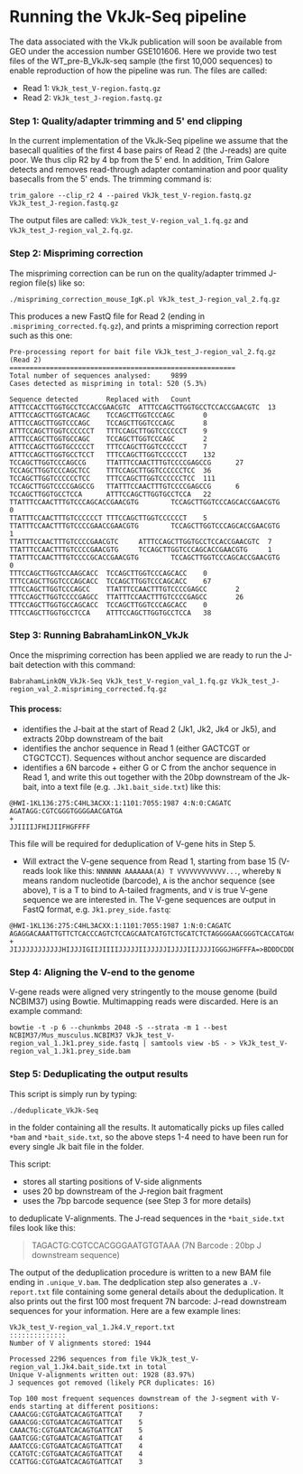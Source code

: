 # Running the VkJk-Seq pipeline

The data associated with the VkJk publication will soon be available from GEO under the accession number GSE101606. Here we provide two test files of the WT_pre-B_VkJk-seq sample (the first 10,000 sequences) to enable reproduction of how the pipeline was run. The files are called: 

 * Read 1: `VkJk_test_V-region.fastq.gz`
 * Read 2: `VkJk_test_J-region.fastq.gz`
 
 
### Step 1: Quality/adapter trimming and 5' end clipping

In the current implementation of the VkJk-Seq pipeline we assume that the basecall qualities of the first 4 base pairs of Read 2 (the J-reads) are quite poor. We thus clip R2 by 4 bp from the 5' end. In addition, Trim Galore detects and removes read-through adapter contamination and poor quality basecalls from the 5' ends. The trimming command is:

```
trim_galore --clip_r2 4 --paired VkJk_test_V-region.fastq.gz VkJk_test_J-region.fastq.gz
```
The output files are called: `VkJk_test_V-region_val_1.fq.gz` and `VkJk_test_J-region_val_2.fq.gz`.


### Step 2: Mispriming correction

The mispriming correction can be run on the quality/adapter trimmed J-region file(s) like so:

```
./mispriming_correction_mouse_IgK.pl VkJk_test_J-region_val_2.fq.gz
```

This produces a new FastQ file for Read 2 (ending in `.mispriming_corrected.fq.gz`), and prints a mispriming correction report such as this one:

```
Pre-processing report for bait file VkJk_test_J-region_val_2.fq.gz (Read 2)
========================================================
Total number of sequences analysed:     9899
Cases detected as mispriming in total: 520 (5.3%)

Sequence detected       Replaced with   Count
ATTTCCACCTTGGTGCCTCCACCGAACGTC  ATTTCCAGCTTGGTGCCTCCACCGAACGTC  13
ATTTCCAGCTTGGTCACAGC    TCCAGCTTGGTCCCAGC       0
ATTTCCAGCTTGGTCCCAGC    TCCAGCTTGGTCCCAGC       8
ATTTCCAGCTTGGTCCCCCCT   TTTCCAGCTTGGTCCCCCCT    9
ATTTCCAGCTTGGTGCCAGC    TCCAGCTTGGTCCCAGC       2
ATTTCCAGCTTGGTGCCCCCT   TTTCCAGCTTGGTCCCCCCT    7
ATTTCCAGCTTGGTGCCTCCT   TTTCCAGCTTGGTCCCCCCT    132
TCCAGCTTGGTCCCAGCCG     TTATTTCCAACTTTGTCCCCGAGCCG      27
TCCAGCTTGGTCCCAGCTCC    TTTCCAGCTTGGTCCCCCCTCC  36
TCCAGCTTGGTCCCCCCTCC    TTTCCAGCTTGGTCCCCCCTCC  111
TCCAGCTTGGTCCCCGAGCCG   TTATTTCCAACTTTGTCCCCGAGCCG      6
TCCAGCTTGGTGCCTCCA      ATTTCCAGCTTGGTGCCTCCA   22
TTATTTCCAACTTTGTCCCAGCACCGAACGTG        TCCAGCTTGGTCCCAGCACCGAACGTG     0
TTATTTCCAACTTTGTCCCCCCT TTTCCAGCTTGGTCCCCCCT    5
TTATTTCCAACTTTGTCCCCGAACCGAACGTG        TCCAGCTTGGTCCCAGCACCGAACGTG     1
TTATTTCCAACTTTGTCCCCGAACGTC     ATTTCCAGCTTGGTGCCTCCACCGAACGTC  7
TTATTTCCAACTTTGTCCCCGAACGTG     TCCAGCTTGGTCCCAGCACCGAACGTG     1
TTATTTCCAACTTTGTCCCCGCACCGAACGTG        TCCAGCTTGGTCCCAGCACCGAACGTG     0
TTTCCAGCTTGGTCCAAGCACC  TCCAGCTTGGTCCCAGCACC    0
TTTCCAGCTTGGTCCCAGCACC  TCCAGCTTGGTCCCAGCACC    67
TTTCCAGCTTGGTCCCAGCC    TTATTTCCAACTTTGTCCCCGAGCC       2
TTTCCAGCTTGGTCCCCGAGCC  TTATTTCCAACTTTGTCCCCGAGCC       26
TTTCCAGCTTGGTGCCAGCACC  TCCAGCTTGGTCCCAGCACC    0
TTTCCAGCTTGGTGCCTCCA    ATTTCCAGCTTGGTGCCTCCA   38
```


### Step 3: Running BabrahamLinkON_VkJk

Once the mispriming correction has been applied we are ready to run the J-bait detection with this command:

```
BabrahamLinkON_VkJk-Seq VkJk_test_V-region_val_1.fq.gz VkJk_test_J-region_val_2.mispriming_corrected.fq.gz
```

#### This process:

- identifies the J-bait at the start of Read 2 (Jk1, Jk2, Jk4 or Jk5), and extracts 20bp downstream of the bait
- identifies the anchor sequence in Read 1 (either GACTCGT or CTGCTCCT). Sequences without anchor sequence are discarded
- identifies a 6N barcode + either G or C from the anchor sequence in Read 1, and write this out together with the 20bp downstream of the Jk-bait, into a text file (e.g. `.Jk1.bait_side.txt`) like this: 

```
@HWI-1KL136:275:C4HL3ACXX:1:1101:7055:1987 4:N:0:CAGATC
AGATAGG:CGTCGGGTGGGGAACGATGA
+
JJIIIIJFHIJIIFHGFFFF
```
This file will be required for deduplication of V-gene hits in Step 5.

- Will extract the V-gene sequence from Read 1, starting from base 15 (V-reads look like this:
`NNNNNN AAAAAAA(A) T VVVVVVVVVVVV...`,
whereby `N` means random nucleotide (barcode), `A` is the anchor sequence (see above), `T` is a T to bind to A-tailed fragments, and `V` is true V-gene sequence we are interested in. The V-gene sequences are output in FastQ format, e.g. `Jk1.prey_side.fastq`:

```
@HWI-1KL136:275:C4HL3ACXX:1:1101:7055:1987 1:N:0:CAGATC
AGAGGACAAATTGTTCTCACCCAGTCTCCAGCAATCATGTCTGCATCTCTAGGGGAACGGGTCACCATGACCTGCACTGCCAGCTC
+
JIJJJJJJJJJJJHIJJJIGIIJIIIIJJJJJIIJJJJJIJJJJIIJJJJIGGGJHGFFFA=>BDDDCDDDDDDDDDDDDDDDDDD
```

### Step 4: Aligning the V-end to the genome
V-gene reads were aligned very stringently to the mouse genome (build NCBIM37) using Bowtie. Multimapping reads were discarded. Here is an example command:

```
bowtie -t -p 6 --chunkmbs 2048 -S --strata -m 1 --best NCBIM37/Mus_musculus.NCBIM37 VkJk_test_V-region_val_1.Jk1.prey_side.fastq | samtools view -bS - > VkJk_test_V-region_val_1.Jk1.prey_side.bam
```

### Step 5: Deduplicating the output results

This script is simply run by typing:

```
./deduplicate_VkJk-Seq
```

in the folder containing all the results. It automatically picks up files called `*bam` and `*bait_side.txt`, so the above steps 1-4 need to have been run for every single Jk bait file in the folder.

This script:
* stores all starting positions of V-side alignments
* uses 20 bp downstream of the J-region bait fragment
* uses the 7bp barcode sequence (see Step 3 for more details)
    
to deduplicate V-alignments. The J-read sequences in the `*bait_side.txt` files look like this:
    
> TAGACTG:CGTCCACGGGAATGTGTAAA (7N Barcode : 20bp J downstream sequence)

The output of the deduplication procedure is written to a new BAM file ending in `.unique_V.bam`. The dedplication step also generates a `.V-report.txt` file containing some general details about the deduplication. It also prints out the first 100 most frequent 7N barcode: J-read downstream sequences for your information. Here are a few example lines:

```
VkJk_test_V-region_val_1.Jk4.V_report.txt
::::::::::::::
Number of V alignments stored: 1944

Processed 2296 sequences from file VkJk_test_V-region_val_1.Jk4.bait_side.txt in total
Unique V-alignments written out: 1928 (83.97%)
J sequences got removed (likely PCR duplicates: 16)

Top 100 most frequent sequences downstream of the J-segment with V-ends starting at different positions:
CAAACGG:CGTGAATCACAGTGATTCAT    7
GAAACGG:CGTGAATCACAGTGATTCAT    5
CAAACTG:CGTGAATCACAGTGATTCAT    5
GAATCGG:CGTGAATCACAGTGATTCAT    4
AAATCCG:CGTGAATCACAGTGATTCAT    4
CCATGTC:CGTGAATCACAGTGATTCAT    4
CCATTGG:CGTGAATCACAGTGATTCAT    3
```

